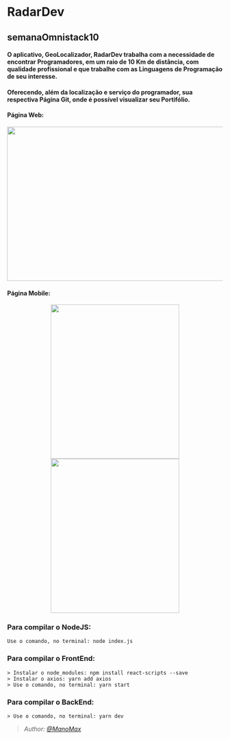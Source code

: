 # RadarDev
## semanaOmnistack10

#### O aplicativo, GeoLocalizador, RadarDev trabalha com a necessidade de encontrar Programadores, em um raio de 10 Km de distância, com qualidade profissional e que trabalhe com as Linguagens de Programação de seu interesse.
#### Oferecendo, além da localização e serviço do programador, sua respectiva Página Git, onde é possível visualizar seu Portifólio.

#### Página Web:
<p align="center">
  <img width="600" height="360" src="https://i.imgur.com/FDSYTKb.png?1">
</p>

#### Página Mobile:
<p align="center">
  <img width="300" height="360" src="https://i.imgur.com/WegXKCj.png?1">
                   
  <img width="300" height="360" src="https://i.imgur.com/2jMkmPt.png?1">
</p>

### Para compilar o NodeJS:
    Use o comando, no terminal: node index.js


### Para compilar o FrontEnd:
    > Instalar o node_modules: npm install react-scripts --save
    > Instalar o axios: yarn add axios
    > Use o comando, no terminal: yarn start
    

### Para compilar o BackEnd:
    > Use o comando, no terminal: yarn dev

<p><i>
  
>*Author: [@ManoMax](https://github.com/ManoMax)*

</i></p>
